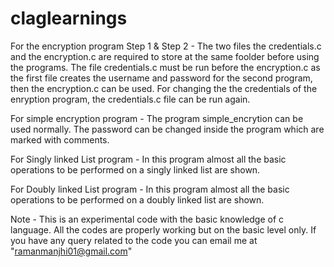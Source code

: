 # claglearnings
For the encryption program Step 1 & Step 2 - 
The two files the credentials.c and the encryption.c are required to store at the same foolder before using the programs.
The file credentials.c must be run before the encryption.c as the first file creates the username and password for the second program, then the encryption.c can be used.
For changing the the credentials of the enryption program, the credentials.c file can be run again.

For simple encryption program - 
The program simple_encrytion can be used normally. The password can be changed inside the program which are marked with comments.

For Singly linked List program - 
In this program almost all the basic operations to be performed on a singly linked list are shown.

For Doubly linked List program - 
In this program almost all the basic operations to be performed on a doubly linked list are shown.

Note -
This is an experimental code with the basic knowledge of c language.
All the codes are properly working but on the basic level only.
If you have any query related to the code you can email me at "ramanmanjhi01@gmail.com"
